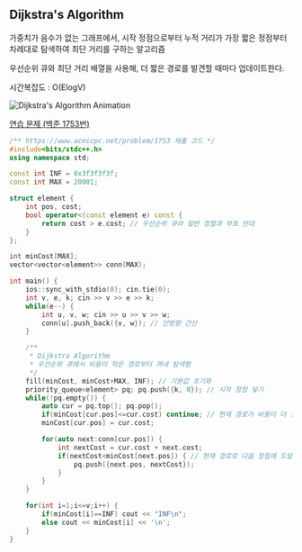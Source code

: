 ## Dijkstra's Algorithm
가중치가 음수가 없는 그래프에서, 시작 정점으로부터 누적 거리가 가장 짧은 정점부터 차례대로 탐색하여 최단 거리를 구하는 알고리즘

우선순위 큐와 최단 거리 배열을 사용해, 더 짧은 경로를 발견할 때마다 업데이트한다.

시간복잡도 : O(ElogV)

![Dijkstra's Algorithm Animation](https://upload.wikimedia.org/wikipedia/commons/5/57/Dijkstra_Animation.gif)

[연습 문제 (백준 1753번)](https://www.acmicpc.net/problem/1753)

``` c++
/** https://www.acmicpc.net/problem/1753 제출 코드 */
#include<bits/stdc++.h>
using namespace std;

const int INF = 0x3f3f3f3f;
const int MAX = 20001;

struct element {
    int pos, cost;
    bool operator<(const element e) const {
        return cost > e.cost; // 우선순위 큐라 일반 정렬과 부호 반대
    }
};

int minCost[MAX];
vector<vector<element>> conn(MAX);

int main() {
    ios::sync_with_stdio(0); cin.tie(0);
    int v, e, k; cin >> v >> e >> k;
    while(e--) {
        int u, v, w; cin >> u >> v >> w;
        conn[u].push_back({v, w}); // 단방향 간선
    }

    /** 
     * Dijkstra Algorithm
     * 우선순위 큐에서 비용이 작은 경로부터 꺼내 탐색함
     */
    fill(minCost, minCost+MAX, INF); // 기본값 초기화
    priority_queue<element> pq; pq.push({k, 0}); // 시작 정점 넣기
    while(!pq.empty()) {
        auto cur = pq.top(); pq.pop();
        if(minCost[cur.pos]<=cur.cost) continue; // 현재 경로가 비용이 더 크다면 제외
        minCost[cur.pos] = cur.cost;

        for(auto next:conn[cur.pos]) {
            int nextCost = cur.cost + next.cost;
            if(nextCost<minCost[next.pos]) { // 현재 경로로 다음 정점에 도달하는 비용이 더 적다면
                pq.push({next.pos, nextCost});
            }
        }
    }

    for(int i=1;i<=v;i++) {
        if(minCost[i]==INF) cout << "INF\n";
        else cout << minCost[i] << '\n';
    }
}
```
